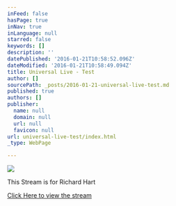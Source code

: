 ```yaml
---
inFeed: false
hasPage: true
inNav: true
inLanguage: null
starred: false
keywords: []
description: ''
datePublished: '2016-01-21T10:58:52.096Z'
dateModified: '2016-01-21T10:58:49.094Z'
title: Universal Live - Test
author: []
sourcePath: _posts/2016-01-21-universal-live-test.md
published: true
authors: []
publisher:
  name: null
  domain: null
  url: null
  favicon: null
url: universal-live-test/index.html
_type: WebPage

---
```

![](https://the-grid-user-content.s3-us-west-2.amazonaws.com/f369e13c-b199-4f6d-b5c4-452043ded6b5.jpg)

This Stream is for Richard Hart

[Click Here to view the stream][0]

[0]: https://iframe.dacast.com/b/57499/c/83141